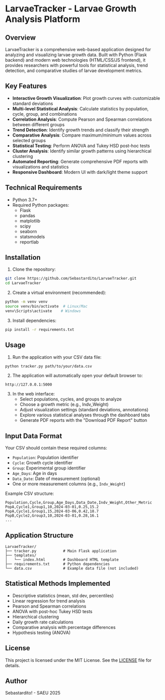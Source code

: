 # LarvaeTracker - Larvae Growth Analysis Platform

## Overview
LarvaeTracker is a comprehensive web-based application designed for analyzing and visualizing larvae growth data. Built with Python (Flask backend) and modern web technologies (HTML/CSS/JS frontend), it provides researchers with powerful tools for statistical analysis, trend detection, and comparative studies of larvae development metrics.

## Key Features
- **Interactive Growth Visualization**: Plot growth curves with customizable standard deviations
- **Multi-level Statistical Analysis**: Calculate statistics by population, cycle, group, and combinations
- **Correlation Analysis**: Compute Pearson and Spearman correlations between different groups
- **Trend Detection**: Identify growth trends and classify their strength
- **Comparative Analysis**: Compare maximum/minimum values across selected groups
- **Statistical Testing**: Perform ANOVA and Tukey HSD post-hoc tests
- **Cluster Analysis**: Identify similar growth patterns using hierarchical clustering
- **Automated Reporting**: Generate comprehensive PDF reports with visualizations and statistics
- **Responsive Dashboard**: Modern UI with dark/light theme support

## Technical Requirements
- Python 3.7+
- Required Python packages:
  - Flask
  - pandas
  - matplotlib
  - scipy
  - seaborn
  - statsmodels
  - reportlab

## Installation
1. Clone the repository:
```bash
git clone https://github.com/Sebastardito/LarvaeTracker.git
cd LarvaeTracker
```

2. Create a virtual environment (recommended):
```bash
python -m venv venv
source venv/bin/activate  # Linux/Mac
venv\Scripts\activate    # Windows
```

3. Install dependencies:
```bash
pip install -r requirements.txt
```

## Usage
1. Run the application with your CSV data file:
```bash
python tracker.py path/to/your/data.csv
```

2. The application will automatically open your default browser to:
```
http://127.0.0.1:5000
```

3. In the web interface:
   - Select populations, cycles, and groups to analyze
   - Choose a growth metric (e.g., Indv_Weight)
   - Adjust visualization settings (standard deviations, annotations)
   - Explore various statistical analyses through the dashboard tabs
   - Generate PDF reports with the "Download PDF Report" button

## Input Data Format
Your CSV should contain these required columns:
- `Population`: Population identifier
- `Cycle`: Growth cycle identifier
- `Group`: Experimental group identifier
- `Age_Days`: Age in days
- `Data_Date`: Date of measurement (optional)
- One or more measurement columns (e.g., `Indv_Weight`)

Example CSV structure:
```
Population,Cycle,Group,Age_Days,Data_Date,Indv_Weight,Other_Metric
PopA,Cycle1,Group1,10,2024-03-01,0.25,15.2
PopA,Cycle1,Group1,15,2024-03-06,0.42,18.7
PopB,Cycle2,Group3,10,2024-03-01,0.28,16.1
...
```

## Application Structure
```
LarvaeTracker/
├── tracker.py            # Main Flask application
├── templates/
│   └── index.html        # Dashboard HTML template
├── requirements.txt      # Python dependencies
└── data.csv              # Example data file (not included)
```

## Statistical Methods Implemented
- Descriptive statistics (mean, std dev, percentiles)
- Linear regression for trend analysis
- Pearson and Spearman correlations
- ANOVA with post-hoc Tukey HSD tests
- Hierarchical clustering
- Daily growth rate calculations
- Comparative analysis with percentage differences
- Hypothesis testing (ANOVA)

## License
This project is licensed under the MIT License. See the [LICENSE](LICENSE) file for details.

## Author
Sebastardito! - SAEU 2025
